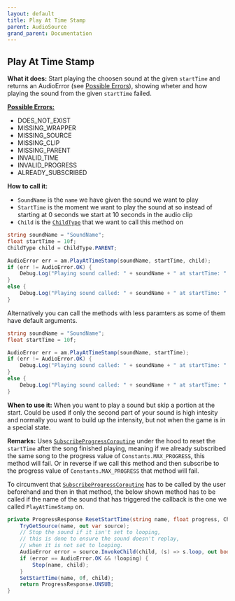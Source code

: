 ```yaml
---
layout: default
title: Play At Time Stamp
parent: AudioSource
grand_parent: Documentation
---
```


## Play At Time Stamp
**What it does:**
Start playing the choosen sound at the given ```startTime``` and returns an AudioError (see [Possible Errors](https://mathewhdyt.github.io/Unity-Audio-Manager/docs/documentation/index/#possible-errors)), showing wheter and how playing the sound from the given ```startTime``` failed.

[**Possible Errors:**](https://mathewhdyt.github.io/Unity-Audio-Manager/docs/documentation/index/#possible-errors)
- DOES_NOT_EXIST
- MISSING_WRAPPER
- MISSING_SOURCE
- MISSING_CLIP
- MISSING_PARENT
- INVALID_TIME
- INVALID_PROGRESS
- ALREADY_SUBSCRIBED

**How to call it:**
- ```SoundName``` is the ```name``` we have given the sound we want to play
- ```StartTime``` is the moment we want to play the sound at so instead of starting at 0 seconds we start at 10 seconds in the audio clip
- ```Child``` is the [```ChildType```](https://mathewhdyt.github.io/Unity-Audio-Manager/docs/documentation/index/#possible-children) that we want to call this method on

```csharp
string soundName = "SoundName";
float startTime = 10f;
ChildType child = ChildType.PARENT;

AudioError err = am.PlayAtTimeStamp(soundName, startTime, child);
if (err != AudioError.OK) {
    Debug.Log("Playing sound called: " + soundName + " at startTime: " + startTime.ToString("0.00") + " failed with error id: " + err);
}
else {
    Debug.Log("Playing sound called: " + soundName + " at startTime: " + startTime.ToString("0.00") + " succesfull");
}
```

Alternatively you can call the methods with less paramters as some of them have default arguments.

```csharp
string soundName = "SoundName";
float startTime = 10f;

AudioError err = am.PlayAtTimeStamp(soundName, startTime);
if (err != AudioError.OK) {
    Debug.Log("Playing sound called: " + soundName + " at startTime: " + startTime.ToString("0.00") + " failed with error id: " + err);
}
else {
    Debug.Log("Playing sound called: " + soundName + " at startTime: " + startTime.ToString("0.00") + " succesfull");
}
```

**When to use it:**
When you want to play a sound but skip a portion at the start. Could be used if only the second part of your sound is high intesity and normally you want to build up the intensity, but not when the game is in a special state.


**Remarks:**
Uses [```SubscribeProgressCoroutine```](https://mathewhdyt.github.io/Unity-Audio-Manager/docs/documentation/audiosource/subscribe_progress_coroutine/) under the hood to reset the ```startTime``` after the song finished playing,
meaning if we already subscribed the same song to the progress value of ```Constants.MAX_PROGRESS```, this method will fail. Or in reverse if we call this method and then subscribe to the progress value of ```Constants.MAX_PROGRESS``` that method will fail.

To circumvent that [```SubscribeProgressCoroutine```](https://mathewhdyt.github.io/Unity-Audio-Manager/docs/documentation/audiosource/subscribe_progress_coroutine/) has to be called by the user beforehand and then in that method,
the below shown method has to be called if the name of the sound that has triggered the callback is the one we called ```PlayAtTimeStamp``` on.

```csharp
private ProgressResponse ResetStartTime(string name, float progress, ChildType child) {
    TryGetSource(name, out var source);
    // Stop the sound if it isn't set to looping,
    // this is done to ensure the sound doesn't replay,
    // when it is not set to looping.
    AudioError error = source.InvokeChild(child, (s) => s.loop, out bool looping);
    if (error == AudioError.OK && !looping) {
        Stop(name, child); 
    }
    SetStartTime(name, 0f, child);
    return ProgressResponse.UNSUB;
}
```		
